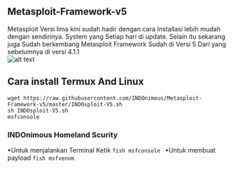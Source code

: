 ## Metasploit-Framework-v5
Metasploit Versi lima kini sudah hadir dengan cara 
Installasi lebih mudah dengan sendirinya. System yang 
Setiap hari di update. Selain itu sekarang juga 
Sudah berkembang Metasploit Framework Sudah di Versi 5
Dari yang sebelumnya di versi 4.1.1
<br>
![alt text](https://github.com/INDOnimous/Metasploit-Framework-v5/blob/master/ss.png)
<br>
## Cara install Termux And Linux 

```fish
wget https://raw.githubusercontent.com/INDOnimous/Metasploit-Framework-v5/master/INDOsploit-V5.sh
sh INDOsploit-V5.sh
msfconsole 
```
### INDOnimous Homeland Scurity
•Untuk menjalankan Terminal Ketik ```fish msfconsole ```
•Untuk membuat payload ```fish msfvenom ```



